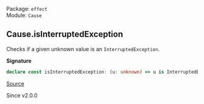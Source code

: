 Package: `effect`<br />
Module: `Cause`<br />

## Cause.isInterruptedException

Checks if a given unknown value is an `InterruptedException`.

**Signature**

```ts
declare const isInterruptedException: (u: unknown) => u is InterruptedException
```

[Source](https://github.com/Effect-TS/effect/tree/main/packages/effect/src/Cause.ts#L1336)

Since v2.0.0